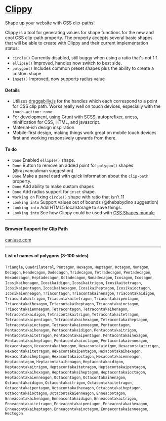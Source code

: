 [Clippy](http://bennettfeely.com/clippy)
======

Shape up your website with CSS clip-paths!

Clippy is a tool for generating values for shape functions for the new and cool CSS clip-path property. The property accepts several basic shapes that will be able to create with Clippy and their current implementation status:

* `circle()` Currently disabled, still buggy when using a ratio that's not 1:1.
* `ellipse()` Improved, handles now switch to best side.
* `polygon()` Includes common preset shapes plus the ability to create a custom shape
* `inset()` Improved, now supports radius value


#### Details
* Utilizes [draggabilly.js](https://github.com/desandro/draggabilly) for the handles which each correspond to a point for CSS clip path. Works really well on touch devices, especially with the `touch-action: none`.
* For development, using Grunt with SCSS, autoprefixer, uncss, minification for CSS, HTML, and javascript.
* Material-ish design inspiration.
* Mobile-first design, making things work great on mobile touch devices first and working responsively upwards from there.


#### To do

* `Done` Enabled `ellipse()` shape.
* `Done` Button to remove an added point for `polygon()` shapes (@razvancaliman suggestion)
* `Done` Make a panel card with quick information about the `clip-path` property.
* `Done` Add ability to make custom shapes
* `Done` Add radius support for `inset` shape.
* `Working on` Fixing `circle()` shape with ratio that isn't 11
* `Looking into` Support values out of bounds (@thebabydino suggestion)
* `Looking into` Add HTML5 localstorage to save things.
* `Looking into` See how Clippy could be used with [CSS Shapes module](http://dev.w3.org/csswg/css-shapes/#basic-shape-functions)

***

#### Browser Support for Clip Path

[caniuse.com](http://caniuse.com/#search=clip-path)

***

#### List of names of polygons (3-100 sides)

```Triangle```, ```Quadrilateral```, ```Pentagon```, ```Hexagon```, ```Heptagon```, ```Octagon```, ```Nonagon```, ```Decagon```, ```Hendecagon```, ```Dodecagon```, ```Tridecagon```, ```Tetradecagon```, ```Pentadecagon```, ```Hexadecagon```, ```Heptadecagon```, ```Octadecagon```, ```Nonadecagon```, ```Icosagon```, ```Icosagon```, ```Icosikaihenagon```, ```Icosikaidigon```, ```Icosikaitrigon```, ```Icosikaitetragon```, ```Icosikaipentagon```, ```Icosikaihexagon```, ```Icosikaiheptagon```, ```Icosikaioctagon```, ```Icosikaienneagon```, ```Triacontagon```, ```Triacontakaihenagon```, ```Triacontakaidigon```, ```Triacontakaitrigon```, ```Triacontakaitetragon```, ```Triacontakaipentagon```, ```Triacontakaihexagon```, ```Triacontakaiheptagon```, ```Triacontakaioctagon```, ```Triacontakaienneagon```, ```Tetracontagon```, ```Tetracontakaihenagon```, ```Tetracontakaidigon```, ```Tetracontakaitrigon```, ```Tetracontakaitetragon```, ```Tetracontakaipentagon```, ```Tetracontakaihexagon```, ```Tetracontakaiheptagon```, ```Tetracontakaioctagon```, ```Tetracontakaienneagon```, ```Pentacontagon```, ```Pentacontakaihenagon```, ```Pentacontakaidigon```, ```Pentacontakaitrigon```, ```Pentacontakaitetragon```, ```Pentacontakaipentagon```, ```Pentacontakaihexagon```, ```Pentacontakaiheptagon```, ```Pentacontakaioctagon```, ```Pentacontakaienneagon```, ```Hexacontagon```, ```Hexacontakaihenagon```, ```Hexacontakaidigon```, ```Hexacontakaitrigon```, ```Hexacontakaitetragon```, ```Hexacontakaipentagon```, ```Hexacontakaihexagon```, ```Hexacontakaiheptagon```, ```Hexacontakaioctagon```, ```Hexacontakaienneagon```, ```Heptacontagon```, ```Heptacontakaihenagon```, ```Heptacontakaidigon```, ```Heptacontakaitrigon```, ```Heptacontakaitetragon```, ```Heptacontakaipentagon```, ```Heptacontakaihexagon```, ```Heptacontakaiheptagon```, ```Heptacontakaioctagon```, ```Heptacontakaienneagon```, ```Octacontagon```, ```Octacontakaihenagon```, ```Octacontakaidigon```, ```Octacontakaitrigon```, ```Octacontakaitetragon```, ```Octacontakaipentagon```, ```Octacontakaihexagon```, ```Octacontakaiheptagon```, ```Octacontakaioctagon```, ```Octacontakaienneagon```, ```Enneacontagon```, ```Enneacontakaihenagon```, ```Enneacontakaidigon```, ```Enneacontakaitrigon```, ```Enneacontakaitetragon```, ```Enneacontakaipentagon```, ```Enneacontakaihexagon```, ```Enneacontakaiheptagon```, ```Enneacontakaioctagon```, ```Enneacontakaienneagon```, ```Hectogon```

